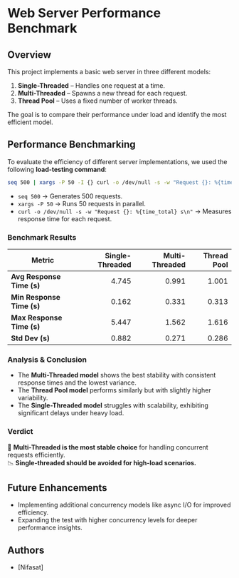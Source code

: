 # Web Server Performance Benchmark

## Overview
This project implements a basic web server in three different models:
1. **Single-Threaded** – Handles one request at a time.
2. **Multi-Threaded** – Spawns a new thread for each request.
3. **Thread Pool** – Uses a fixed number of worker threads.

The goal is to compare their performance under load and identify the most efficient model.

## Performance Benchmarking

To evaluate the efficiency of different server implementations, we used the following **load-testing command**:

```sh
seq 500 | xargs -P 50 -I {} curl -o /dev/null -s -w "Request {}: %{time_total} s\n" http://localhost:8010
```

- `seq 500` → Generates 500 requests.
- `xargs -P 50` → Runs 50 requests in parallel.
- `curl -o /dev/null -s -w "Request {}: %{time_total} s\n"` → Measures response time for each request.

### **Benchmark Results**

| Metric                    | Single-Threaded | Multi-Threaded | Thread Pool |
|---------------------------|---------------:|--------------:|------------:|
| **Avg Response Time (s)**  | 4.745           | 0.991          | 1.001       |
| **Min Response Time (s)**  | 0.162           | 0.331          | 0.313       |
| **Max Response Time (s)**  | 5.447           | 1.562          | 1.616       |
| **Std Dev (s)**           | 0.882           | 0.271          | 0.286       |

### **Analysis & Conclusion**
- The **Multi-Threaded model** shows the best stability with consistent response times and the lowest variance.
- The **Thread Pool model** performs similarly but with slightly higher variability.
- The **Single-Threaded model** struggles with scalability, exhibiting significant delays under heavy load.

### **Verdict**  
🚀 **Multi-Threaded is the most stable choice** for handling concurrent requests efficiently.  
📉 **Single-threaded should be avoided for high-load scenarios.**

## Future Enhancements
- Implementing additional concurrency models like async I/O for improved efficiency.
- Expanding the test with higher concurrency levels for deeper performance insights.

## Authors
- [Nifasat]


